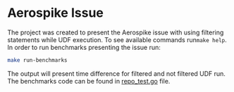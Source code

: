 # Aerospike Issue

The project was created to present the Aerospike issue with using filtering statements while UDF execution. To see
available commands run`make help`. In order to run benchmarks presenting the issue run:

```bash
make run-benchmarks
```

The output will present time difference for filtered and not filtered UDF run. The benchmarks code can be found
in [repo_test.go](repository/repo_test.go) file.